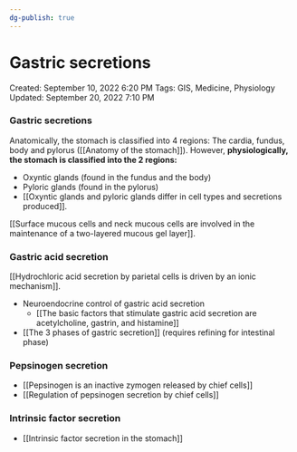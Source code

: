 ```yaml
---
dg-publish: true
---
```


# Gastric secretions

Created: September 10, 2022 6:20 PM
Tags: GIS, Medicine, Physiology
Updated: September 20, 2022 7:10 PM

### Gastric secretions

Anatomically, the stomach is classified into 4 regions: The cardia, fundus, body and pylorus ([[Anatomy of the stomach]]). However, **physiologically, the stomach is classified into the 2 regions:**

- Oxyntic glands (found in the fundus and the body)
- Pyloric glands (found in the pylorus)
- [[Oxyntic glands and pyloric glands differ in cell types and secretions produced]].

[[Surface mucous cells and neck mucous cells are involved in the maintenance of a two-layered mucous gel layer]].

### Gastric acid secretion

[[Hydrochloric acid secretion by parietal cells is driven by an ionic mechanism]].

- Neuroendocrine control of gastric acid secretion
    - [[The basic factors that stimulate gastric acid secretion are acetylcholine, gastrin, and histamine]]
- [[The 3 phases of gastric secretion]] (requires refining for intestinal phase)

### Pepsinogen secretion

- [[Pepsinogen is an inactive zymogen released by chief cells]]
- [[Regulation of pepsinogen secretion by chief cells]]

### Intrinsic factor secretion

- [[Intrinsic factor secretion in the stomach]]